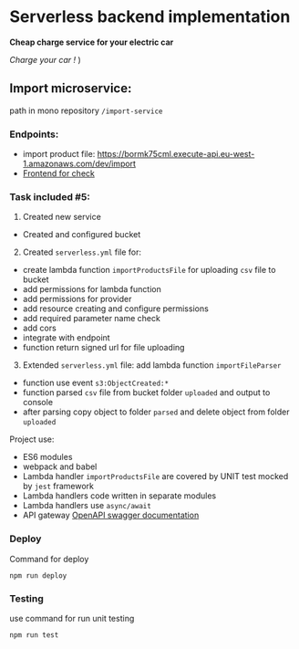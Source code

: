 # Serverless backend implementation

**Cheap charge service for your electric car**

*Charge your car !* )


## Import microservice:
path in mono repository ```/import-service```
### Endpoints:
- import product file: https://bormk75cml.execute-api.eu-west-1.amazonaws.com/dev/import
- [Frontend for check](https://d1w4or432cxowo.cloudfront.net/)

### Task included #5:
1. Created new service
- Created and configured bucket 

2. Created ```serverless.yml``` file for:
- create lambda function ```importProductsFile``` for uploading ```csv``` file to bucket
- add permissions for lambda function
- add permissions for provider
- add resource creating and configure permissions
- add required parameter name check
- add cors
- integrate with endpoint
- function return signed url for file uploading

3. Extended ```serverless.yml``` file: add lambda function ```importFileParser```
- function use event ```s3:ObjectCreated:*```
- function parsed ```csv``` file from bucket folder ```uploaded``` and output to console
- after parsing copy object to folder ```parsed``` and delete object from folder ```uploaded```

Project use:
- ES6 modules
- webpack and babel
- Lambda handler ```importProductsFile``` are covered by UNIT test mocked by ```jest``` framework
- Lambda handlers code written in separate modules
- Lambda handlers use ```async/await```
- API gateway [OpenAPI swagger documentation](swagger.yaml)

### Deploy

Command for deploy
```npm
npm run deploy
```
### Testing
use command for run unit testing
```npm
npm run test
```
